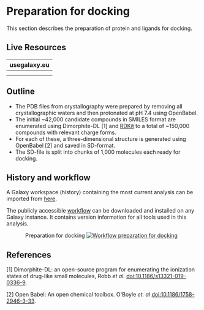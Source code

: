 # Preparation for docking

This section describes the preparation of protein and ligands for docking.


## Live Resources

| usegalaxy.eu | 
|:--------:|
| <FlatShield label="history" message="view" href="https://usegalaxy.eu/u/sbray/h/charge-enumeration" alt="Galaxy history" /> | 
| <FlatShield label="workflow" message="run" href="https://usegalaxy.eu/u/sbray/w/charge-enumeration" alt="Galaxy workflow" /> | 


## Outline

- The PDB files from crystallography were prepared by removing all crystallographic waters and then protonated at pH 7.4 using OpenBabel.
- The initial ~42,000 candidate compounds in SMILES format are enumerated using Dimorphite-DL [1] and [RDKit](http://www.rdkit.org) to a total of ~150,000 compounds with relevant charge forms.  
- For each of these, a three-dimensional structure is generated using OpenBabel [2] and saved in SD-format.
- The SD-file is split into chunks of 1,000 molecules each ready for docking.

## History and workflow

A Galaxy workspace (history) containing the most current analysis can be imported from [here](https://usegalaxy.eu/u/sbray/h/charge-enumeration).

The publicly accessible [workflow](https://usegalaxy.eu/u/sbray/w/charge-enumeration) can be downloaded and installed on any Galaxy instance. It contains version information for all tools used in this analysis.

 <p align="center">
  Preparation for docking
  <a href="https://usegalaxy.eu/u/sbray/w/charge-enumeration">   <img src="./w-ligand-enumeration.png" alt="Workflow preparation for docking" /></a> &nbsp;  
 </p>
 

## References

[1] Dimorphite-DL: an open-source program for enumerating the ionization states of drug-like small molecules,
Robb *et al.* [doi:10.1186/s13321-019-0336-9](https://doi.org/doi:10.1186/s13321-019-0336-9).

[2] Open Babel: An open chemical toolbox. O'Boyle *et. al* [doi:10.1186/1758-2946-3-33](https://doi.org/10.1186/1758-2946-3-33).
